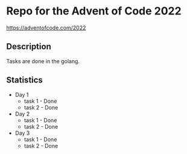 # Repo for the Advent of Code 2022
https://adventofcode.com/2022 
## Description
Tasks are done in the golang.

## Statistics
* Day 1   
    - task 1 - Done  
    - task 2 - Done  
* Day 2
    - task 1 - Done
    - task 2 - Done  
* Day 3  
    - task 1 - Done  
    - task 2 - Done  

